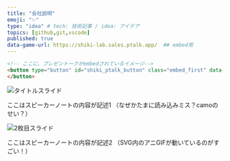 ```yaml
---
title: "会社説明"
emoji: "✨"
type: "idea" # tech: 技術記事 / idea: アイデア
topics: [github,git,vscode]
published: true
data-game-url: https://shiki-lab.sales.ptalk.app/  ## embed用
---
```


```html
<!-- ここに、プレゼントークがembedされているイメージ-->
<button type="button" id="shiki_ptalk_button" class="embed_first" data-game-url="https://shiki-lab.sales.ptalk.app/" data-script-url="https://strikeworks.jp/pub/dxshiki/embed/" data-scwidth="800" data-scheight="1200">
</button>
```


![タイトルスライド](https://docs.google.com/presentation/d/12h0UHktPDx28qJcjE9-PjkBFwR4EgP34_NlUpa0Izw4/export/svg?pageid=gec5b33a58d_1_0)

ここはスピーカーノートの内容が記述1
（なぜかたまに読み込みミス？camoのせい？）

![2枚目スライド](https://docs.google.com/presentation/d/12h0UHktPDx28qJcjE9-PjkBFwR4EgP34_NlUpa0Izw4/export/svg?pageid=g122f41e1b8f_0_0)

ここはスピーカーノートの内容が記述2
（SVG内のアニGIFが動いているのがすごい！）
